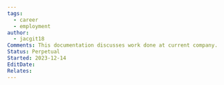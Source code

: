 ```yaml
---
tags:
  - career
  - employment
author:
  - jacgit18
Comments: This documentation discusses work done at current company.
Status: Perpetual
Started: 2023-12-14
EditDate: 
Relates:
---
```

